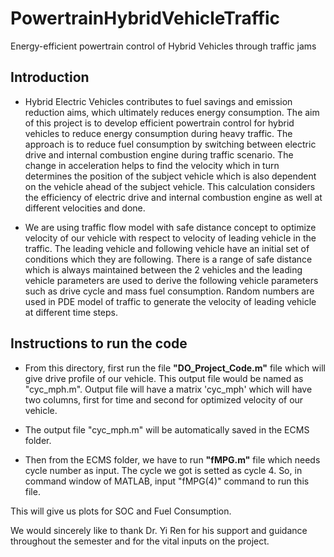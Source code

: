 # PowertrainHybridVehicleTraffic
Energy-efficient powertrain control of Hybrid Vehicles through traffic jams

## Introduction

- Hybrid Electric Vehicles contributes to fuel savings and emission reduction aims, which ultimately reduces energy consumption. The aim of this project is to develop efficient powertrain control for hybrid vehicles to reduce energy consumption during heavy traffic. The approach is to reduce fuel consumption by switching between electric drive and internal combustion engine during traffic scenario. The change in acceleration helps to find the velocity which in turn determines the position of the subject vehicle which is also dependent on the vehicle ahead of the subject vehicle. This calculation considers the efficiency of electric drive and internal combustion engine as well at different velocities and done.

- We are using traffic flow model with safe distance concept to optimize velocity of our vehicle with respect to velocity of leading vehicle in the traffic. The leading vehicle and following vehicle have an initial set of conditions which they are following. There is a range of safe distance which is always maintained between the 2 vehicles and the leading vehicle parameters are used to derive the following vehicle parameters such as drive cycle and mass fuel consumption. Random numbers are used in PDE model of traffic to generate the velocity of leading vehicle at different time steps.

## Instructions to run the code
- From this directory, first run the file **"DO_Project_Code.m"** file which will give drive profile of our vehicle. This output file would be named as "cyc_mph.m". Output file will have a matrix 'cyc_mph' which will have two columns, first for time and second for optimized velocity of our vehicle.

- The output file  "cyc_mph.m" will be automatically saved in the ECMS folder. 

- Then from the ECMS folder, we have to run **"fMPG.m"** file which needs cycle number as input. The cycle we got is setted as cycle 4. So, in command window of MATLAB, input "fMPG(4)" command to run this file. 

This will give us plots for SOC and Fuel Consumption.

We would sincerely like to thank Dr. Yi Ren for his support and guidance throughout the semester and for the vital inputs on the project.
